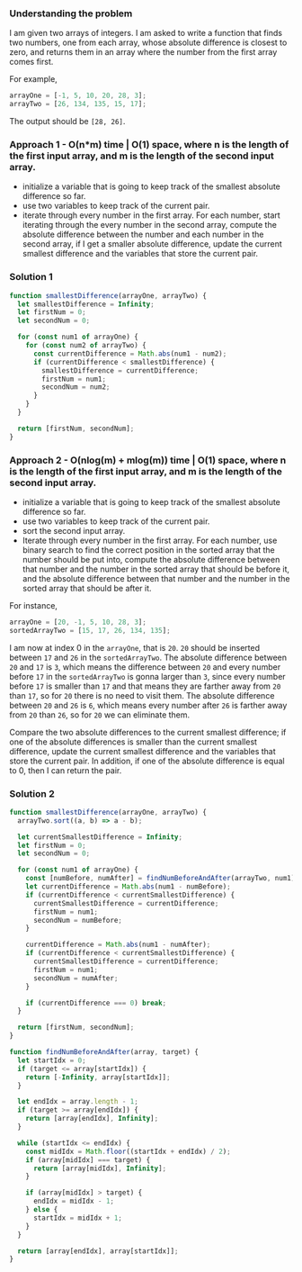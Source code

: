 ### Understanding the problem

I am given two arrays of integers. I am asked to write a function that finds two numbers, one from each array, whose absolute difference is closest to zero, and returns them in an array where the number from the first array comes first.

For example,

```js
arrayOne = [-1, 5, 10, 20, 28, 3];
arrayTwo = [26, 134, 135, 15, 17];
```

The output should be `[28, 26]`.

### Approach 1 - O(n\*m) time | O(1) space, where n is the length of the first input array, and m is the length of the second input array.

- initialize a variable that is going to keep track of the smallest absolute difference so far.
- use two variables to keep track of the current pair.
- iterate through every number in the first array. For each number, start iterating through the every number in the second array, compute the absolute difference between the number and each number in the second array, if I get a smaller absolute difference, update the current smallest difference and the variables that store the current pair.

### Solution 1

```js
function smallestDifference(arrayOne, arrayTwo) {
  let smallestDifference = Infinity;
  let firstNum = 0;
  let secondNum = 0;

  for (const num1 of arrayOne) {
    for (const num2 of arrayTwo) {
      const currentDifference = Math.abs(num1 - num2);
      if (currentDifference < smallestDifference) {
        smallestDifference = currentDifference;
        firstNum = num1;
        secondNum = num2;
      }
    }
  }

  return [firstNum, secondNum];
}
```

### Approach 2 - O(nlog(m) + mlog(m)) time | O(1) space, where n is the length of the first input array, and m is the length of the second input array.

- initialize a variable that is going to keep track of the smallest absolute difference so far.
- use two variables to keep track of the current pair.
- sort the second input array.
- Iterate through every number in the first array. For each number, use binary search to find the correct position in the sorted array that the number should be put into, compute the absolute difference between that number and the number in the sorted array that should be before it, and the absolute difference between that number and the number in the sorted array that should be after it.

For instance,

```js
arrayOne = [20, -1, 5, 10, 28, 3];
sortedArrayTwo = [15, 17, 26, 134, 135];
```

I am now at index 0 in the `arrayOne`, that is `20`. `20` should be inserted between `17` and `26` in the `sortedArrayTwo`. The absolute difference between `20` and `17` is `3`, which means the difference between `20` and every number before `17` in the `sortedArrayTwo` is gonna larger than `3`, since every number before `17` is smaller than `17` and that means they are farther away from `20` than `17`, so for `20` there is no need to visit them. The absolute difference between `20` and `26` is `6`, which means every number after `26` is farther away from `20` than `26`, so for `20` we can eliminate them.

Compare the two absolute differences to the current smallest difference; if one of the absolute differences is smaller than the current smallest difference, update the current smallest difference and the variables that store the current pair. In addition, if one of the absolute difference is equal to 0, then I can return the pair.

### Solution 2

```js
function smallestDifference(arrayOne, arrayTwo) {
  arrayTwo.sort((a, b) => a - b);

  let currentSmallestDifference = Infinity;
  let firstNum = 0;
  let secondNum = 0;

  for (const num1 of arrayOne) {
    const [numBefore, numAfter] = findNumBeforeAndAfter(arrayTwo, num1);
    let currentDifference = Math.abs(num1 - numBefore);
    if (currentDifference < currentSmallestDifference) {
      currentSmallestDifference = currentDifference;
      firstNum = num1;
      secondNum = numBefore;
    }

    currentDifference = Math.abs(num1 - numAfter);
    if (currentDifference < currentSmallestDifference) {
      currentSmallestDifference = currentDifference;
      firstNum = num1;
      secondNum = numAfter;
    }

    if (currentDifference === 0) break;
  }

  return [firstNum, secondNum];
}

function findNumBeforeAndAfter(array, target) {
  let startIdx = 0;
  if (target <= array[startIdx]) {
    return [-Infinity, array[startIdx]];
  }

  let endIdx = array.length - 1;
  if (target >= array[endIdx]) {
    return [array[endIdx], Infinity];
  }

  while (startIdx <= endIdx) {
    const midIdx = Math.floor((startIdx + endIdx) / 2);
    if (array[midIdx] === target) {
      return [array[midIdx], Infinity];
    }

    if (array[midIdx] > target) {
      endIdx = midIdx - 1;
    } else {
      startIdx = midIdx + 1;
    }
  }

  return [array[endIdx], array[startIdx]];
}
```
